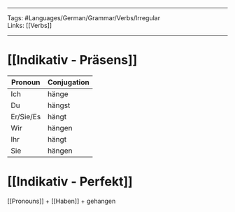 ___
Tags: #Languages/German/Grammar/Verbs/Irregular  
Links: [[Verbs]]
___
# [[Indikativ - Präsens]]
Pronoun|Conjugation
------------ | ------------
Ich | hänge
Du | hängst
Er/Sie/Es | hängt
Wir | hängen
Ihr | hängt
Sie | hängen


# [[Indikativ - Perfekt]]
[[Pronouns]] + [[Haben]] + gehangen